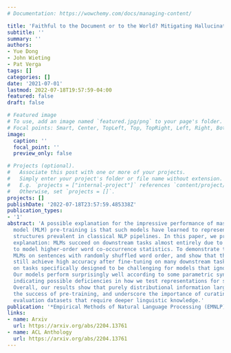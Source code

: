```yaml
---
# Documentation: https://wowchemy.com/docs/managing-content/

title: 'Faithful to the Document or to the World? Mitigating Hallucinations via Entity-linked Knowledge in Abstractive Summarization'
subtitle: ''
summary: ''
authors:
- Yue Dong
- John Wieting
- Pat Verga
tags: []
categories: []
date: '2021-07-01'
lastmod: 2022-07-18T19:57:59-04:00
featured: false
draft: false

# Featured image
# To use, add an image named `featured.jpg/png` to your page's folder.
# Focal points: Smart, Center, TopLeft, Top, TopRight, Left, Right, BottomLeft, Bottom, BottomRight.
image:
  caption: ''
  focal_point: ''
  preview_only: false

# Projects (optional).
#   Associate this post with one or more of your projects.
#   Simply enter your project's folder or file name without extension.
#   E.g. `projects = ["internal-project"]` references `content/project/deep-learning/index.md`.
#   Otherwise, set `projects = []`.
projects: []
publishDate: '2022-07-18T23:57:59.485338Z'
publication_types:
- '1'
abstract: 'A possible explanation for the impressive performance of masked language
  model (MLM) pre-training is that such models have learned to represent the syntactic
  structures prevalent in classical NLP pipelines. In this paper, we propose a different
  explanation: MLMs succeed on downstream tasks almost entirely due to their ability
  to model higher-order word co-occurrence statistics. To demonstrate this, we pre-train
  MLMs on sentences with randomly shuffled word order, and show that these models
  still achieve high accuracy after fine-tuning on many downstream tasks -- including
  on tasks specifically designed to be challenging for models that ignore word order.
  Our models perform surprisingly well according to some parametric syntactic probes,
  indicating possible deficiencies in how we test representations for syntactic information.
  Overall, our results show that purely distributional information largely explains
  the success of pre-training, and underscore the importance of curating challenging
  evaluation datasets that require deeper linguistic knowledge.'
publication: '*Empirical Methods of Natural Language Processing (EMNLP)*'
links:
- name: Arxiv
  url: https://arxiv.org/abs/2204.13761
- name: ACL Anthology
  url: https://arxiv.org/abs/2204.13761
---
```

